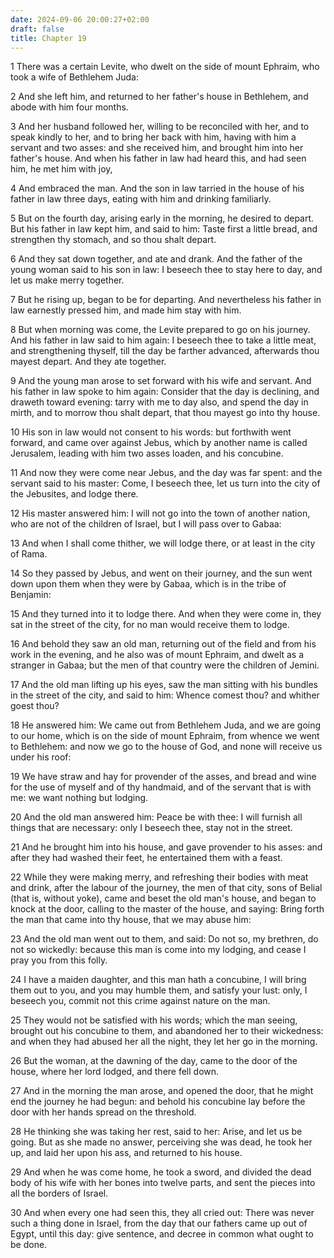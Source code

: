 ```yaml
---
date: 2024-09-06 20:00:27+02:00
draft: false
title: Chapter 19
---
```




1 There was a certain Levite, who dwelt on the side of mount Ephraim, who took a wife of Bethlehem Juda:

2 And she left him, and returned to her father's house in Bethlehem, and abode with him four months.

3 And her husband followed her, willing to be reconciled with her, and to speak kindly to her, and to bring her back with him, having with him a servant and two asses: and she received him, and brought him into her father's house. And when his father in law had heard this, and had seen him, he met him with joy,

4 And embraced the man. And the son in law tarried in the house of his father in law three days, eating with him and drinking familiarly.

5 But on the fourth day, arising early in the morning, he desired to depart. But his father in law kept him, and said to him: Taste first a little bread, and strengthen thy stomach, and so thou shalt depart.

6 And they sat down together, and ate and drank. And the father of the young woman said to his son in law: I beseech thee to stay here to day, and let us make merry together.

7 But he rising up, began to be for departing. And nevertheless his father in law earnestly pressed him, and made him stay with him.

8 But when morning was come, the Levite prepared to go on his journey. And his father in law said to him again: I beseech thee to take a little meat, and strengthening thyself, till the day be farther advanced, afterwards thou mayest depart. And they ate together.

9 And the young man arose to set forward with his wife and servant. And his father in law spoke to him again: Consider that the day is declining, and draweth toward evening: tarry with me to day also, and spend the day in mirth, and to morrow thou shalt depart, that thou mayest go into thy house.

10 His son in law would not consent to his words: but forthwith went forward, and came over against Jebus, which by another name is called Jerusalem, leading with him two asses loaden, and his concubine.

11 And now they were come near Jebus, and the day was far spent: and the servant said to his master: Come, I beseech thee, let us turn into the city of the Jebusites, and lodge there.

12 His master answered him: I will not go into the town of another nation, who are not of the children of Israel, but I will pass over to Gabaa:

13 And when I shall come thither, we will lodge there, or at least in the city of Rama.

14 So they passed by Jebus, and went on their journey, and the sun went down upon them when they were by Gabaa, which is in the tribe of Benjamin:

15 And they turned into it to lodge there. And when they were come in, they sat in the street of the city, for no man would receive them to lodge.

16 And behold they saw an old man, returning out of the field and from his work in the evening, and he also was of mount Ephraim, and dwelt as a stranger in Gabaa; but the men of that country were the children of Jemini.

17 And the old man lifting up his eyes, saw the man sitting with his bundles in the street of the city, and said to him: Whence comest thou? and whither goest thou?

18 He answered him: We came out from Bethlehem Juda, and we are going to our home, which is on the side of mount Ephraim, from whence we went to Bethlehem: and now we go to the house of God, and none will receive us under his roof:

19 We have straw and hay for provender of the asses, and bread and wine for the use of myself and of thy handmaid, and of the servant that is with me: we want nothing but lodging.

20 And the old man answered him: Peace be with thee: I will furnish all things that are necessary: only I beseech thee, stay not in the street.

21 And he brought him into his house, and gave provender to his asses: and after they had washed their feet, he entertained them with a feast.

22 While they were making merry, and refreshing their bodies with meat and drink, after the labour of the journey, the men of that city, sons of Belial (that is, without yoke), came and beset the old man's house, and began to knock at the door, calling to the master of the house, and saying: Bring forth the man that came into thy house, that we may abuse him:

23 And the old man went out to them, and said: Do not so, my brethren, do not so wickedly: because this man is come into my lodging, and cease I pray you from this folly.

24 I have a maiden daughter, and this man hath a concubine, I will bring them out to you, and you may humble them, and satisfy your lust: only, I beseech you, commit not this crime against nature on the man.

25 They would not be satisfied with his words; which the man seeing, brought out his concubine to them, and abandoned her to their wickedness: and when they had abused her all the night, they let her go in the morning.

26 But the woman, at the dawning of the day, came to the door of the house, where her lord lodged, and there fell down.

27 And in the morning the man arose, and opened the door, that he might end the journey he had begun: and behold his concubine lay before the door with her hands spread on the threshold.

28 He thinking she was taking her rest, said to her: Arise, and let us be going. But as she made no answer, perceiving she was dead, he took her up, and laid her upon his ass, and returned to his house.

29 And when he was come home, he took a sword, and divided the dead body of his wife with her bones into twelve parts, and sent the pieces into all the borders of Israel.

30 And when every one had seen this, they all cried out: There was never such a thing done in Israel, from the day that our fathers came up out of Egypt, until this day: give sentence, and decree in common what ought to be done.

